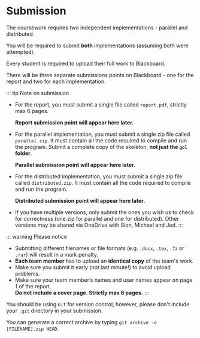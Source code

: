 # Submission

The coursework requires two independent implementations - parallel and distributed.

You will be required to submit **both** implementations (assuming both were attempted).

Every student is required to upload their full work to Blackboard.

There will be three separate submissions points on Blackboard - one for the report and two for each implementation.

::: tip Note on submission

- For the report, you must submit a single file called `report.pdf`, strictly max 6 pages.

  **Report submission point will appear here later.**

- For the parallel implementation, you must submit a single zip file called `parallel.zip`. It must contain all the code required to compile and run the program. Submit a complete copy of the skeleton, **not just the `gol` folder**.

  **Parallel submission point will appear here later.**

- For the distributed implementation, you must submit a single zip file called `distributed.zip`. It must contain all the code required to compile and run the program.

  **Distributed submission point will appear here later.**

- If you have multiple versions, only submit the ones you wish us to check for correctness (one zip for parallel and one for distributed). Other versions may be shared via OneDrive with Sion, Michael and Jed.
:::

::: warning Please notice

- Submitting different filenames or file formats (e.g. `.docx`, `.tex`, `.7z` or `.rar`) will result in a mark penalty.
- **Each team member** has to upload an **identical copy** of the team's work.
- Make sure you submit it early (not last minute!) to avoid upload problems.
- Make sure your team member’s names and user names appear on page 1 of the report.\
**Do not include a cover page. Strictly max 6 pages.**
:::

You should be using `Git` for version control, however, please don't include your `.git` directory in your submission.

You can generate a correct archive by typing `git archive -o [FILENAME].zip HEAD`.
